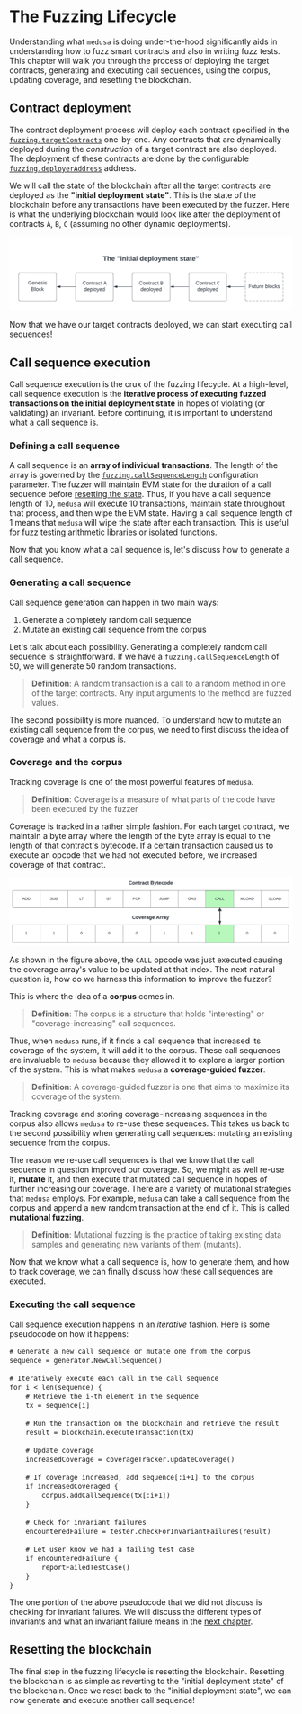 # The Fuzzing Lifecycle

Understanding what `medusa` is doing under-the-hood significantly aids in understanding how to fuzz smart contracts
and also in writing fuzz tests. This chapter will walk you through the process of deploying the target contracts,
generating and executing call sequences, using the corpus, updating coverage, and resetting the blockchain. 

## Contract deployment

The contract deployment process will deploy each contract specified in the 
[`fuzzing.targetContracts`](../project_configuration/fuzzing_config.md#targetcontracts) one-by-one. Any contracts that
are dynamically deployed during the _construction_ of a target contract are also deployed. The deployment of these 
contracts are done by the configurable 
[`fuzzing.deployerAddress`](../project_configuration/fuzzing_config.md#deployeraddress) address.

We will call the state of the blockchain after all the target contracts are deployed as the **"initial deployment state"**.
This is  the state of the blockchain before any transactions have been executed by the fuzzer. Here is what the underlying
blockchain would look like after the deployment of contracts `A`, `B`, `C` (assuming no other dynamic deployments).

![Contract Deployment Diagram](../static/contract_deployment.png)

Now that we have our target contracts deployed, we can start executing call sequences!

## Call sequence execution

Call sequence execution is the crux of the fuzzing lifecycle. At a high-level, call sequence execution is the **iterative
process of executing fuzzed transactions on the initial deployment state** in hopes of violating (or validating) an invariant.
Before continuing, it is important to understand what a call sequence is.

### Defining a call sequence

A call sequence is an **array of individual transactions**. The length of the array is governed by the
[`fuzzing.callSequenceLength`](../project_configuration/fuzzing_config.md#callsequencelength) configuration parameter.
The fuzzer will maintain EVM state for the duration of a call sequence before [resetting the state](#resetting-the-blockchain).
Thus, if you have a call sequence length of 10, `medusa` will execute 10 transactions, maintain state throughout that
process, and then wipe the EVM state. Having a call sequence length of 1 means that `medusa` will wipe the state after
each transaction. This is useful for fuzz testing arithmetic libraries or isolated functions. 

Now that you know what a call sequence is, let's discuss how to generate a call sequence.

### Generating a call sequence

Call sequence generation can happen in two main ways:
1. Generate a completely random call sequence
2. Mutate an existing call sequence from the corpus

Let's talk about each possibility. Generating a completely random call sequence is straightforward. If we have a 
`fuzzing.callSequenceLength` of 50, we will generate 50 random transactions. 

> **Definition**: A random transaction is a call to a random method in one of the target contracts. Any input arguments
> to the method are fuzzed values.

The second possibility is more nuanced. To understand how to mutate an existing call sequence from the corpus, we need 
to first discuss the idea of coverage and what a corpus is.

### Coverage and the corpus

Tracking coverage is one of the most powerful features of `medusa`. 

> **Definition**: Coverage is a measure of what parts of the code have been executed by the fuzzer

Coverage is tracked in a rather simple fashion. For each target contract, we maintain a byte array where the length of the
byte array is equal to the length of that contract's bytecode. If a certain transaction caused us to execute an opcode
that we had not executed before, we increased coverage of that contract.

![Coverage Tracking Diagram](../static/coverage.png)

As shown in the figure above, the `CALL` opcode was just executed causing the coverage array's value to be updated at that
index. The next natural question is, how do we harness this information to improve the fuzzer?

This is where the idea of a **corpus** comes in.

> **Definition**: The corpus is a structure that holds "interesting" or "coverage-increasing" call sequences.

Thus, when `medusa` runs, if it finds a call sequence that increased its coverage of the system, it will add it to the corpus.
These call sequences are invaluable to `medusa` because they allowed it to explore a larger portion of the system. This is
what makes `medusa` a **coverage-guided fuzzer**.

> **Definition**: A coverage-guided fuzzer is one that aims to maximize its coverage of the system.

Tracking coverage and storing coverage-increasing sequences in the corpus also allows `medusa` to re-use these sequences. 
This takes us back to the second possibility when generating call sequences: mutating an existing sequence from the corpus.

The reason we re-use call sequences is that we know that the call sequence in question improved our coverage. So, we
might as well re-use it, **mutate** it, and then execute that mutated call sequence in hopes of further increasing our coverage.
There are a variety of mutational strategies that `medusa` employs. For example, `medusa` can take a call sequence from the corpus and append a new random 
transaction at the end of it. This is called **mutational fuzzing**.

> **Definition**: Mutational fuzzing is the practice of taking existing data samples and generating new variants of them
> (mutants).

Now that we know what a call sequence is, how to generate them, and how to track coverage, we can finally discuss how
these call sequences are executed.

### Executing the call sequence

Call sequence execution happens in an _iterative_ fashion. Here is some pseudocode on how it happens:
```
# Generate a new call sequence or mutate one from the corpus
sequence = generator.NewCallSequence()

# Iteratively execute each call in the call sequence
for i < len(sequence) {
    # Retrieve the i-th element in the sequence
    tx = sequence[i]
       
    # Run the transaction on the blockchain and retrieve the result
    result = blockchain.executeTransaction(tx)
    
    # Update coverage
    increasedCoverage = coverageTracker.updateCoverage()
       
    # If coverage increased, add sequence[:i+1] to the corpus 
    if increasedCoveraged {
        corpus.addCallSequence(tx[:i+1])        
    }
    
    # Check for invariant failures
    encounteredFailure = tester.checkForInvariantFailures(result)
    
    # Let user know we had a failing test case
    if encounteredFailure {
        reportFailedTestCase()
    }
}
```

The one portion of the above pseudocode that we did not discuss is checking for invariant failures. We will discuss
the different types of invariants and what an invariant failure means in the [next chapter](./invariants.md).

## Resetting the blockchain

The final step in the fuzzing lifecycle is resetting the blockchain. Resetting the blockchain is as simple as reverting
to the "initial deployment state" of the blockchain. Once we reset back to the "initial deployment state", we can now generate and execute
another call sequence!
